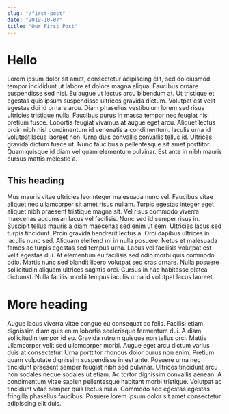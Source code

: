 ```yaml
---
slug: "/first-post"
date: "2019-10-07"
title: "Our First Post"
---
```


# Hello

Lorem ipsum dolor sit amet, consectetur adipiscing elit, sed do eiusmod tempor incididunt ut labore et dolore magna aliqua. Faucibus ornare suspendisse sed nisi. Eu augue ut lectus arcu bibendum at. Ut tristique et egestas quis ipsum suspendisse ultrices gravida dictum. Volutpat est velit egestas dui id ornare arcu. Diam phasellus vestibulum lorem sed risus ultricies tristique nulla. Faucibus purus in massa tempor nec feugiat nisl pretium fusce. Lobortis feugiat vivamus at augue eget arcu. Aliquet lectus proin nibh nisl condimentum id venenatis a condimentum. Iaculis urna id volutpat lacus laoreet non. Urna duis convallis convallis tellus id. Ultrices gravida dictum fusce ut. Nunc faucibus a pellentesque sit amet porttitor. Quam quisque id diam vel quam elementum pulvinar. Est ante in nibh mauris cursus mattis molestie a.

## This heading

Mus mauris vitae ultricies leo integer malesuada nunc vel. Faucibus vitae aliquet nec ullamcorper sit amet risus nullam. Turpis egestas integer eget aliquet nibh praesent tristique magna sit. Vel risus commodo viverra maecenas accumsan lacus vel facilisis. Nunc sed id semper risus in. Suscipit tellus mauris a diam maecenas sed enim ut sem. Ultricies lacus sed turpis tincidunt. Proin gravida hendrerit lectus a. Orci dapibus ultrices in iaculis nunc sed. Aliquam eleifend mi in nulla posuere. Netus et malesuada fames ac turpis egestas sed tempus urna. Lacus vel facilisis volutpat est velit egestas dui. At elementum eu facilisis sed odio morbi quis commodo odio. Mattis nunc sed blandit libero volutpat sed cras ornare. Nulla posuere sollicitudin aliquam ultrices sagittis orci. Cursus in hac habitasse platea dictumst. Nulla facilisi morbi tempus iaculis urna id volutpat lacus laoreet.

# More heading

Augue lacus viverra vitae congue eu consequat ac felis. Facilisi etiam dignissim diam quis enim lobortis scelerisque fermentum dui. A diam sollicitudin tempor id eu. Gravida rutrum quisque non tellus orci. Mattis ullamcorper velit sed ullamcorper morbi. Augue eget arcu dictum varius duis at consectetur. Urna porttitor rhoncus dolor purus non enim. Pretium quam vulputate dignissim suspendisse in est ante. Posuere urna nec tincidunt praesent semper feugiat nibh sed pulvinar. Ultrices tincidunt arcu non sodales neque sodales ut etiam. Ac tortor dignissim convallis aenean. A condimentum vitae sapien pellentesque habitant morbi tristique. Volutpat ac tincidunt vitae semper quis lectus nulla. Commodo sed egestas egestas fringilla phasellus faucibus. Posuere lorem ipsum dolor sit amet consectetur adipiscing elit duis.
